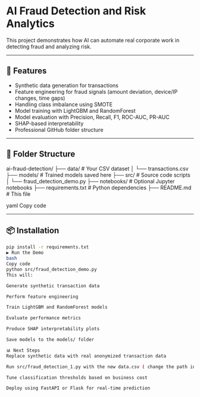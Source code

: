 # AI Fraud Detection and Risk Analytics

This project demonstrates how AI can automate real corporate work in detecting fraud and analyzing risk.

---

## 🚀 Features

- Synthetic data generation for transactions  
- Feature engineering for fraud signals (amount deviation, device/IP changes, time gaps)  
- Handling class imbalance using SMOTE  
- Model training with LightGBM and RandomForest  
- Model evaluation with Precision, Recall, F1, ROC-AUC, PR-AUC  
- SHAP-based interpretability  
- Professional GitHub folder structure  

---

## 📂 Folder Structure

ai-fraud-detection/
├── data/                      # Your CSV dataset
│   └── transactions.csv
├── models/                    # Trained models saved here
├── src/                       # Source code scripts
│   └── fraud_detection_demo.py
├── notebooks/                 # Optional Jupyter notebooks
├── requirements.txt           # Python dependencies
├── README.md                  # This file



yaml
Copy code

---

## 📦 Installation

```bash
pip install -r requirements.txt
▶️ Run the Demo
bash
Copy code
python src/fraud_detection_demo.py
This will:

Generate synthetic transaction data

Perform feature engineering

Train LightGBM and RandomForest models

Evaluate performance metrics

Produce SHAP interpretability plots

Save models to the models/ folder

📊 Next Steps
Replace synthetic data with real anonymized transaction data

Run src/fraud_detection_1.py with the new data.csv ( change the path in code )

Tune classification thresholds based on business cost

Deploy using FastAPI or Flask for real-time prediction
